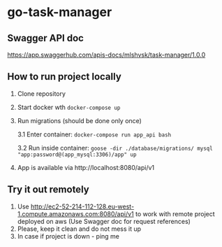 # go-task-manager

## Swagger API doc
https://app.swaggerhub.com/apis-docs/mlshvsk/task-manager/1.0.0

## How to run project locally

1. Clone repository
2. Start docker wth `docker-compose up`
3. Run migrations (should be done only once)
   
   3.1 Enter container: `docker-compose run app_api bash`
   
   3.2 Run inside container: `goose -dir ./database/migrations/ mysql "app:password@(app_mysql:3306)/app" up`
4. App is available via http://localhost:8080/api/v1


## Try it out remotely
1. Use http://ec2-52-214-112-128.eu-west-1.compute.amazonaws.com:8080/api/v1 to work with remote project deployed on aws (Use Swagger doc for request references)
2. Please, keep it clean and do not mess it up
3. In case if project is down - ping me
